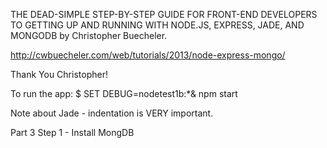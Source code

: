 THE DEAD-SIMPLE STEP-BY-STEP GUIDE FOR FRONT-END DEVELOPERS TO GETTING UP AND RUNNING WITH NODE.JS, EXPRESS, JADE, AND MONGODB by Christopher Buecheler.

http://cwbuecheler.com/web/tutorials/2013/node-express-mongo/

Thank You Christopher!

To run the app:  $ SET DEBUG=nodetest1b:*& npm start

Note about Jade - indentation is VERY important.

Part 3 Step 1 - Install MongDB
